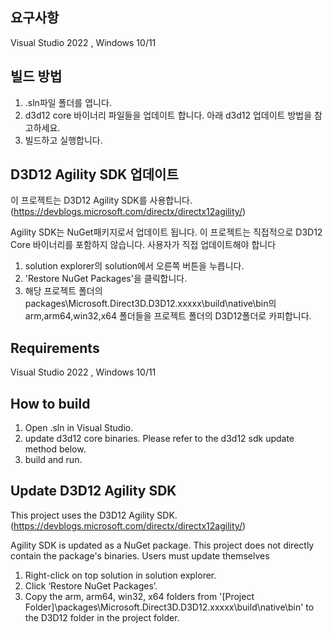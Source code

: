 ## 요구사항
Visual Studio 2022 , Windows 10/11

## 빌드 방법
1. .sln파일 폴더를 엽니다.
2. d3d12 core 바이너리 파일들을 업데이트 합니다. 아래 d3d12 업데이트 방법을 참고하세요.
3. 빌드하고 실행합니다.

## D3D12 Agility SDK 업데이트
이 프로젝트는 D3D12 Agility SDK를 사용합니다.  (https://devblogs.microsoft.com/directx/directx12agility/) 

Agility SDK는 NuGet패키지로서 업데이트 됩니다.
이 프로젝트는 직접적으로 D3D12 Core 바이너리를 포함하지 않습니다. 사용자가 직접 업데이트해야 합니다

1. solution explorer의 solution에서 오른쪽 버튼을 누릅니다.
2. 'Restore NuGet Packages'을 클릭합니다.
3. 해당 프로젝트 폴더의 packages\Microsoft.Direct3D.D3D12.xxxxx\build\native\bin의 arm,arm64,win32,x64 폴더들을 프로젝트 폴더의 D3D12폴더로 카피합니다.


## Requirements
Visual Studio 2022 , Windows 10/11

## How to build
1. Open .sln in Visual Studio.
2. update d3d12 core binaries. Please refer to the d3d12 sdk update method below.
3. build and run.
      
## Update D3D12 Agility SDK
This project uses the D3D12 Agility SDK. (https://devblogs.microsoft.com/directx/directx12agility/)

Agility SDK is updated as a NuGet package.
This project does not directly contain the package's binaries. Users must update themselves

1. Right-click on top solution in solution explorer.
2. Click ‘Restore NuGet Packages’.
3. Copy the arm, arm64, win32, x64 folders from '[Project Folder]\packages\Microsoft.Direct3D.D3D12.xxxxx\build\native\bin' to the D3D12 folder in the project folder.
   
